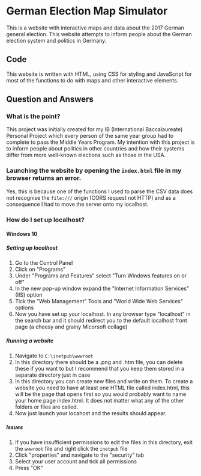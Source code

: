 # German Election Map Simulator
This is a website with interactive maps and data about the 2017 German general election. This website attempts to inform people about the German election system and politics in Germany.

## Code
This website is written with HTML, using CSS for styling and JavaScript for most of the functions to do with maps and other interactive elements.

## Question and Answers

### What is the point?
This project was initially created for my IB (International Baccalaureate) Personal Project which every person of the same year group had to complete to pass the Middle Years Program. 
My intention with this project is to inform people about politics in other countries and how their systems differ from more well-known elections such as those in the USA.

### Launching the website by opening the ```index.html``` file in my browser returns an error.
Yes, this is because one of the functions I used to parse the CSV data does not recognise the ```file:///``` origin (CORS request not HTTP) and as a consequence I had to move the server onto my localhost.

### How do I set up localhost?
#### Windows 10
##### Setting up localhost
1. Go to the Control Panel
2. Click on "Programs"
3. Under "Programs and Features" select "Turn Windows features on or off"
4. In the new pop-up window expand the "Internet Information Services" (IIS) option
5. Tick the "Web Management" Tools and "World Wide Web Services" options
6. Now you have set up your localhost. In any browser type "localhost" in the search bar and it should redirect you to the default localhost front page (a cheesy and grainy Micorsoft collage)

##### Running a website
1. Navigate to ```C:\inetpub\wwwroot```
2. In this directory there should be a .png and .htm file, you can delete these if you want to but I recommend that you keep them stored in a separate directory just in case
3. In this directory you can create new files and write on them. To create a website you need to have at least one HTML file called index.html, this will be the page that opens first so you would probably want to name your home page index.html. It does not matter what any of the other folders or files are called.
4. Now just launch your locahost and the results should appear.

##### Issues
1. If you have insufficient permissions to edit the files in this directory, exit the `wwwroot` file and right click the `inetpub` file
2. Click "properties" and navigate to the "security" tab
3. Select your user account and tick all permissions
4. Press "OK"
